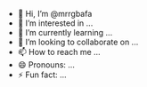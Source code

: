 - 👋 Hi, I’m @mrrgbafa
- 👀 I’m interested in ...
- 🌱 I’m currently learning ...
- 💞️ I’m looking to collaborate on ...
- 📫 How to reach me ...
- 😄 Pronouns: ...
- ⚡ Fun fact: ...

<!---
mrrgbafa/mrrgbafa is a ✨ special ✨ repository because its `README.md` (this file) appears on your GitHub profile.
You can click the Preview link to take a look at your changes.
--->
